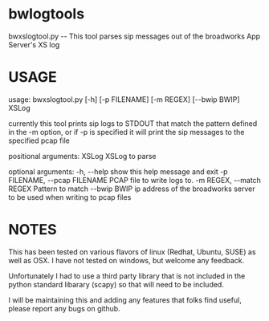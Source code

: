 bwlogtools
==========

bwxslogtool.py -- This tool parses sip messages out of the broadworks App Server's XS log

USAGE
=====

usage: bwxslogtool.py [-h] [-p FILENAME] [-m REGEX] [--bwip BWIP] XSLog

currently this tool prints sip logs to STDOUT that match the
pattern defined in the -m option, or if -p is specified it will print the sip
messages to the specified pcap file

positional arguments:
  XSLog                 XSLog to parse

optional arguments:
  -h, --help            show this help message and exit
  -p FILENAME, --pcap FILENAME
                        PCAP file to write logs to.
  -m REGEX, --match REGEX
                        Pattern to match
  --bwip BWIP           ip address of the broadworks server to be used when
                        writing to pcap files



NOTES
=====

This has been tested on various flavors of linux (Redhat, Ubuntu, SUSE) as well as OSX.  I have not tested on windows, but welcome any feedback.

Unfortunately I had to use a third party library that is not included in the python standard libarary (scapy) so that will need to be included.

I will be maintaining this and adding any features that folks find useful, please report any bugs on github. 

